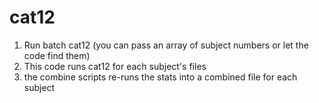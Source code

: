 # cat12

1. Run batch cat12 (you can pass an array of subject numbers or let the code find them)
2. This code runs cat12 for each subject's files
3. the combine scripts re-runs the stats into a combined file for each subject
